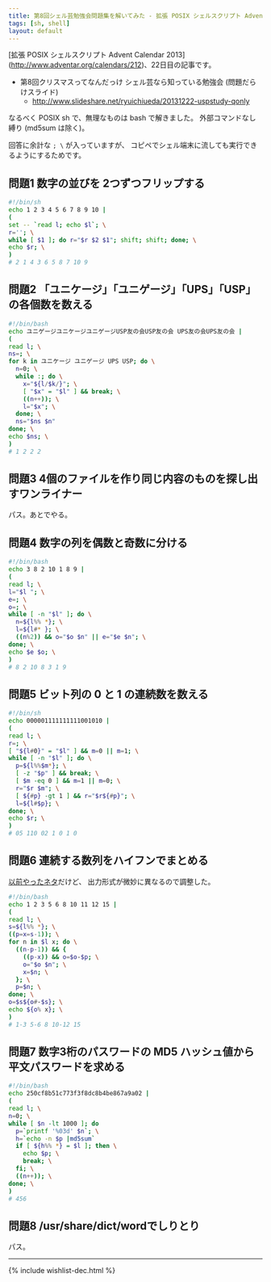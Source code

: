 ```yaml
---
title: 第8回シェル芸勉強会問題集を解いてみた - 拡張 POSIX シェルスクリプト Advent Calendar 2013
tags: [sh, shell]
layout: default
---
```


[拡張 POSIX シェルスクリプト Advent Calendar 2013]
(http://www.adventar.org/calendars/212)、22日目の記事です。

  * 第8回クリスマスってなんだっけ シェル芸なら知っている勉強会 (問題だらけスライド)
    * http://www.slideshare.net/ryuichiueda/20131222-uspstudy-qonly

なるべく POSIX sh で、無理なものは bash で解きました。
外部コマンドなし縛り (md5sum は除く)。

回答に余計な `; \` が入っていますが、
コピペでシェル端末に流しても実行できるようにするためです。

問題1 数字の並びを 2つずつフリップする
----------------------------------------------------------------------

``` sh
#!/bin/sh
echo 1 2 3 4 5 6 7 8 9 10 |
(
set -- `read l; echo $l`; \
r=''; \
while [ $1 ]; do r="$r $2 $1"; shift; shift; done; \
echo $r; \
)
# 2 1 4 3 6 5 8 7 10 9
```

問題2 「ユニケージ」「ユニゲージ」「UPS」「USP」の各個数を数える
----------------------------------------------------------------------

``` sh
#!/bin/bash
echo ユニゲージユニケージユニゲージUSP友の会USP友の会 UPS友の会UPS友の会 |
(
read l; \
ns=; \
for k in ユニケージ ユニゲージ UPS USP; do \
  n=0; \
  while :; do \
    x="${l/$k/}"; \
    [ "$x" = "$l" ] && break; \
    ((n++)); \
    l="$x"; \
  done; \
  ns="$ns $n"
done; \
echo $ns; \
)
# 1 2 2 2
```

問題3 4個のファイルを作り同じ内容のものを探し出すワンライナー
----------------------------------------------------------------------

パス。あとでやる。

問題4 数字の列を偶数と奇数に分ける
----------------------------------------------------------------------

``` sh
#!/bin/bash
echo 3 8 2 10 1 8 9 |
(
read l; \
l="$l "; \
e=; \
o=; \
while [ -n "$l" ]; do \
  n=${l%% *}; \
  l=${l#* }; \
  ((n%2)) && o="$o $n" || e="$e $n"; \
done; \
echo $e $o; \
)
# 8 2 10 8 3 1 9
```

問題5 ビット列の 0 と 1 の連続数を数える
----------------------------------------------------------------------

``` sh
#!/bin/sh
echo 000001111111111001010 |
(
read l; \
r=; \
[ "${l#0}" = "$l" ] && m=0 || m=1; \
while [ -n "$l" ]; do \
  p=${l%%$m*}; \
  [ -z "$p" ] && break; \
  [ $m -eq 0 ] && m=1 || m=0; \
  r="$r $m"; \
  [ ${#p} -gt 1 ] && r="$r${#p}"; \
  l=${l#$p}; \
done; \
echo $r; \
)
# 05 110 02 1 0 1 0
```

問題6 連続する数列をハイフンでまとめる
----------------------------------------------------------------------

[以前やったネタ](/2013/11/28/compact-seqnumbers-by-shell.html)だけど、
出力形式が微妙に異なるので調整した。

``` sh
#!/bin/bash
echo 1 2 3 5 6 8 10 11 12 15 |
(
read l; \
s=${l%% *}; \
((p=x=s-1)); \
for n in $l x; do \
  ((n-p-1)) && { 
    ((p-x)) && o=$o-$p; \
    o="$o $n"; \
    x=$n; \
  }; \
  p=$n; \
done; \
o=$s${o#-$s}; \
echo ${o% x}; \
)
# 1-3 5-6 8 10-12 15
```

問題7 数字3桁のパスワードの MD5 ハッシュ値から平文パスワードを求める
----------------------------------------------------------------------

``` sh
#!/bin/bash
echo 250cf8b51c773f3f8dc8b4be867a9a02 |
(
read l; \
n=0; \
while [ $n -lt 1000 ]; do
  p=`printf '%03d' $n`; \
  h=`echo -n $p |md5sum`
  if [ ${h%% *} = $l ]; then \
    echo $p; \
    break; \
  fi; \
  ((n++)); \
done; \
)
# 456
```

問題8 /usr/share/dict/wordでしりとり
----------------------------------------------------------------------

パス。

* * *

{% include wishlist-dec.html %}

